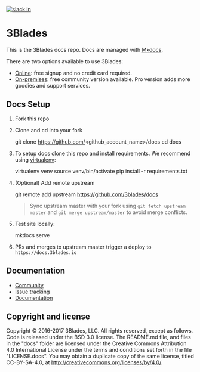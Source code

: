 [![slack in](https://slack.3blades.io/badge.svg)](https://slack.3blades.io)

# 3Blades

This is the 3Blades docs repo. Docs are managed with [Mkdocs](http://www.mkdocs.org/).

There are two options available to use 3Blades:

- [Online](https://3blades.io): free signup and no credit card required.
- [On-premises](https://github.com/3blades/onpremise): free community version available. Pro version adds more goodies and support services.

## Docs Setup

1. Fork this repo
2. Clone and cd into your fork

    git clone https://github.com/<github_account_name>/docs
    cd docs

3. To setup docs clone this repo and install requirements. We recommend using [virtualenv](https://virtualenv.pypa.io/en/stable/):

    virtualenv venv
    source venv/bin/activate
    pip install -r requirements.txt

4. (Optional) Add remote upstream

    git remote add upstream https://github.com/3blades/docs


    > Sync upstream master with your fork using `git fetch upstream master` and `git merge upstream/master` to avoid merge conflicts.

5. Test site locally:

    mkdocs serve

6. PRs and merges to upstream master trigger a deploy to `https://docs.3blades.io`


## Documentation

- [Community](https://slack.3blades.io)
- [Issue tracking](https://github.com/3Blades/3blades/issues)
- [Documentation](https://docs.3blades.io/)

## Copyright and license

Copyright © 2016-2017 3Blades, LLC. All rights reserved, except as follows. Code
is released under the BSD 3.0 license. The README.md file, and files in the
"docs" folder are licensed under the Creative Commons Attribution 4.0
International License under the terms and conditions set forth in the file
"LICENSE.docs". You may obtain a duplicate copy of the same license, titled
CC-BY-SA-4.0, at http://creativecommons.org/licenses/by/4.0/.
